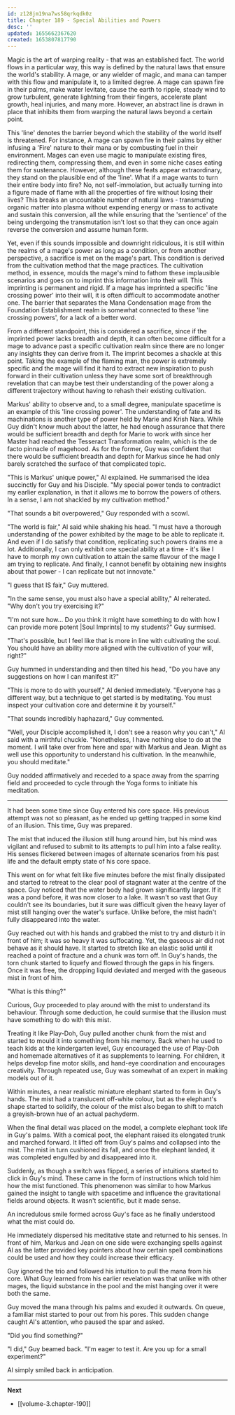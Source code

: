```yaml
---
id: z128jm19na7ws58qrkqdk0z
title: Chapter 189 - Special Abilities and Powers
desc: ''
updated: 1655662367620
created: 1653807817790
---
```


Magic is the art of warping reality - that was an established fact. The world flows in a particular way, this way is defined by the natural laws that ensure the world's stability. A mage, or any wielder of magic, and mana can tamper with this flow and manipulate it, to a limited degree. A mage can spawn fire in their palms, make water levitate, cause the earth to ripple, steady wind to grow turbulent, generate lightning from their fingers, accelerate plant growth, heal injuries, and many more. However, an abstract line is drawn in place that inhibits them from warping the natural laws beyond a certain point.

This 'line' denotes the barrier beyond which the stability of the world itself is threatened. For instance, A mage can spawn fire in their palms by either infusing a 'Fire' nature to their mana or by combusting fuel in their environment. Mages can even use magic to manipulate existing fires, redirecting them, compressing them, and even in some niche cases eating them for sustenance. However, although these feats appear extraordinary, they stand on the plausible end of the 'line'. What if a mage wants to turn their entire body into fire? No, not self-immolation, but actually turning into a figure made of flame with all the properties of fire without losing their lives? This breaks an uncountable number of natural laws - transmuting organic matter into plasma without expending energy or mass to activate and sustain this conversion, all the while ensuring that the 'sentience' of the being undergoing the transmutation isn't lost so that they can once again reverse the conversion and assume human form.

Yet, even if this sounds impossible and downright ridiculous, it is still within the realms of a mage's power as long as a condition, or from another perspective, a sacrifice is met on the mage's part. This condition is derived from the cultivation method that the mage practices. The cultivation method, in essence, moulds the mage's mind to fathom these implausible scenarios and goes on to imprint this information into their will. This imprinting is permanent and rigid. If a mage has imprinted a specific 'line crossing power' into their will, it is often difficult to accommodate another one. The barrier that separates the Mana Condensation mage from the Foundation Establishment realm is somewhat connected to these 'line crossing powers', for a lack of a better word.

From a different standpoint, this is considered a sacrifice, since if the imprinted power lacks breadth and depth, it can often become difficult for a mage to advance past a specific cultivation realm since there are no longer any insights they can derive from it. The imprint becomes a shackle at this point. Taking the example of the flaming man, the power is extremely specific and the mage will find it hard to extract new inspiration to push forward in their cultivation unless they have some sort of breakthrough revelation that can maybe test their understanding of the power along a different trajectory without having to rehash their existing cultivation.

Markus' ability to observe and, to a small degree, manipulate spacetime is an example of this 'line crossing power'. The understanding of fate and its machinations is another type of power held by Marie and Krish Nara. While Guy didn't know much about the latter, he had enough assurance that there would be sufficient breadth and depth for Marie to work with since her Master had reached the Tesseract Transformation realm, which is the de facto pinnacle of magehood. As for the former, Guy was confident that there would be sufficient breadth and depth for Markus since he had only barely scratched the surface of that complicated topic.

"This is Markus' unique power," Al explained. He summarised the idea succinctly for Guy and his Disciple. "My special power tends to contradict my earlier explanation, in that it allows me to borrow the powers of others. In a sense, I am not shackled by my cultivation method."

"That sounds a bit overpowered," Guy responded with a scowl.

"The world is fair," Al said while shaking his head. "I must have a thorough understanding of the power exhibited by the mage to be able to replicate it. And even if I do satisfy that condition, replicating such powers drains me a lot. Additionally, I can only exhibit one special ability at a time - it's like I have to morph my own cultivation to attain the same flavour of the mage I am trying to replicate. And finally, I cannot benefit by obtaining new insights about that power - I can replicate but not innovate."

"I guess that IS fair," Guy muttered.

"In the same sense, you must also have a special ability," Al reiterated. "Why don't you try exercising it?"

"I'm not sure how... Do you think it might have something to do with how I can provide more potent |Soul Imprints| to my students?" Guy surmised.

"That's possible, but I feel like that is more in line with cultivating the soul. You should have an ability more aligned with the cultivation of your will, right?"

Guy hummed in understanding and then tilted his head, "Do you have any suggestions on how I can manifest it?"

"This is more to do with yourself," Al denied immediately. "Everyone has a different way, but a technique to get started is by meditating. You must inspect your cultivation core and determine it by yourself."

"That sounds incredibly haphazard," Guy commented.

"Well, your Disciple accomplished it, I don't see a reason why you can't," Al said with a mirthful chuckle. "Nonetheless, I have nothing else to do at the moment. I will take over from here and spar with Markus and Jean. Might as well use this opportunity to understand his cultivation. In the meanwhile, you should meditate."

Guy nodded affirmatively and receded to a space away from the sparring field and proceeded to cycle through the Yoga forms to initiate his meditation.

____

It had been some time since Guy entered his core space. His previous attempt was not so pleasant, as he ended up getting trapped in some kind of an illusion. This time, Guy was prepared.

The mist that induced the illusion still hung around him, but his mind was vigilant and refused to submit to its attempts to pull him into a false reality. His senses flickered between images of alternate scenarios from his past life and the default empty state of his core space.

This went on for what felt like five minutes before the mist finally dissipated and started to retreat to the clear pool of stagnant water at the centre of the space. Guy noticed that the water body had grown significantly larger. If it was a pond before, it was now closer to a lake. It wasn't so vast that Guy couldn't see its boundaries, but it sure was difficult given the heavy layer of mist still hanging over the water's surface. Unlike before, the mist hadn't fully disappeared into the water.

Guy reached out with his hands and grabbed the mist to try and disturb it in front of him; it was so heavy it was suffocating. Yet, the gaseous air did not behave as it should have. It started to stretch like an elastic solid until it reached a point of fracture and a chunk was torn off. In Guy's hands, the torn chunk started to liquefy and flowed through the gaps in his fingers. Once it was free, the dropping liquid deviated and merged with the gaseous mist in front of him.

"What is this thing?"

Curious, Guy proceeded to play around with the mist to understand its behaviour. Through some deduction, he could surmise that the illusion must have something to do with this mist.

Treating it like Play-Doh, Guy pulled another chunk from the mist and started to mould it into something from his memory. Back when he used to teach kids at the kindergarten level, Guy encouraged the use of Play-Doh and homemade alternatives of it as supplements to learning. For children, it helps develop fine motor skills, and hand-eye coordination and encourages creativity. Through repeated use, Guy was somewhat of an expert in making models out of it.

Within minutes, a near realistic miniature elephant started to form in Guy's hands. The mist had a translucent off-white colour, but as the elephant's shape started to solidify, the colour of the mist also began to shift to match a greyish-brown hue of an actual pachyderm.

When the final detail was placed on the model, a complete elephant took life in Guy's palms. With a comical poot, the elephant raised its elongated trunk and marched forward. It lifted off from Guy's palms and collapsed into the mist. The mist in turn cushioned its fall, and once the elephant landed, it was completed engulfed by and disappeared into it.

Suddenly, as though a switch was flipped, a series of intuitions started to click in Guy's mind. These came in the form of instructions which told him how the mist functioned. This phenomenon was similar to how Markus gained the insight to tangle with spacetime and influence the gravitational fields around objects. It wasn't scientific, but it made sense.

An incredulous smile formed across Guy's face as he finally understood what the mist could do.

He immediately dispersed his meditative state and returned to his senses. In front of him, Markus and Jean on one side were exchanging spells against Al as the latter provided key pointers about how certain spell combinations could be used and how they could increase their efficacy.

Guy ignored the trio and followed his intuition to pull the mana from his core. What Guy learned from his earlier revelation was that unlike with other mages, the liquid substance in the pool and the mist hanging over it were both the same.

Guy moved the mana through his palms and exuded it outwards. On queue, a familiar mist started to pour out from his pores. This sudden change caught Al's attention, who paused the spar and asked.

"Did you find something?"

"I did," Guy beamed back. "I'm eager to test it. Are you up for a small experiment?"

Al simply smiled back in anticipation.

____

**Next**
* [[volume-3.chapter-190]]